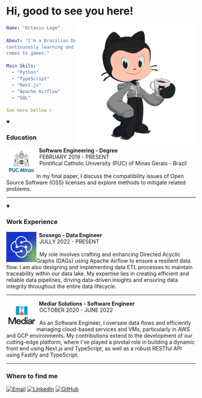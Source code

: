 # Hi, good to see you here!

<img align="right" alt="octocat" src="https://raw.githubusercontent.com/octaviolage/octaviolage/master/assets/img/octocat.png"  height="320" />

```yaml
Name: "Octavio Lage"

About: "I'm a Brazilian Data and Software Engineer passionate about
continuously learning and taking on challenges, especially when it
comes to games."

Main Skils:
  - "Python"
  - "TypeScript"
  - "Next.js"
  - "Apache Airflow"
  - "SQL"

See more bellow ⬇️
```

<details open>
  <summary><h3> Education </h3> </summary>
  <img align="left" alt="PUC Minas" src="https://raw.githubusercontent.com/octaviolage/octaviolage/master/assets/img/pucminas.jpeg" height="80px" />
  <b>&nbsp;&nbsp;Software Engineering - Degree</b><br/>
  &nbsp;&nbsp;FEBRUARY 2019 - PRESENT<br/>
  &nbsp;&nbsp;Pontifical Catholic University (PUC) of Minas Gerais - Brazil<br/>
  <br/>
  In my final paper, I discuss the compatibility issues of Open Source Software (OSS) licenses and explore methods to mitigate related problems.
</details>

---

<details open>
  <summary><h3> Work Experience </h3></summary>
    <img align="left" alt="Sossego" src="https://raw.githubusercontent.com/octaviolage/octaviolage/master/assets/img/sossego.jpeg" height="80px" />
  <b>&nbsp;&nbsp;Sossego - Data Engineer</b><br/>
  &nbsp;&nbsp;JULLY 2022 - PRESENT<br/>
  <br/>
  &nbsp;&nbsp;My role involves crafting and enhancing Directed Acyclic Graphs (DAGs) using Apache Airflow to ensure a resilient data flow. I am also designing and implementing data ETL processes to maintain traceability within our data lake. My expertise lies in creating efficient and reliable data pipelines, driving data-driven insights and ensuring data integrity throughout the entire data lifecycle.

  ---

  <img align="left" alt="Mediar Solutions" src="https://raw.githubusercontent.com/octaviolage/octaviolage/master/assets/img/mediar.jpeg" height="80px" />
  <b>&nbsp;&nbsp;Mediar Solutions - Software Engineer</b><br/>
  &nbsp;&nbsp;OCTOBER 2020 - JUNE 2022<br/>
  <br/>
  &nbsp;&nbsp;As an Software Engineer, I oversaw data flows and efficiently managing cloud-based services and VMs, particularly in AWS and GCP environments. My contributions extend to the development of our cutting-edge platform, where I've played a pivotal role in building a dynamic front end using Next.js and TypeScript, as well as a robust RESTful API using Fastify and TypeScript.
</details>

---

<h3> Where to find me </h3>

[![Email](https://img.shields.io/badge/-Email-FFF?logo=gmail&logoColor=red&)](mailto://me@octavio.dev)
[![LinkedIn](https://img.shields.io/badge/-LinkedIn-white?logo=LinkedIn&logoColor=blue&)](https://www.linkedin.com/in/octaviolage/)
[![GitHub](https://img.shields.io/badge/-GitHub-FFF?logo=github&logoColor=black&)](https://github.com/octaviolage)




